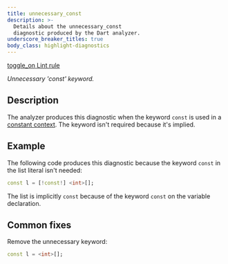```yaml
---
title: unnecessary_const
description: >-
  Details about the unnecessary_const
  diagnostic produced by the Dart analyzer.
underscore_breaker_titles: true
body_class: highlight-diagnostics
---
```


<div class="tags">
  <a class="tag-label"
      href="/tools/linter-rules/unnecessary_const"
      title="Learn about the lint rule that enables this diagnostic."
      aria-label="Learn about the lint rule that enables this diagnostic."
      target="_blank">
    <span class="material-symbols" aria-hidden="true">toggle_on</span>
    <span>Lint rule</span>
  </a>
</div>

_Unnecessary 'const' keyword._

## Description

The analyzer produces this diagnostic when the keyword `const` is used in
a [constant context][]. The keyword isn't required because it's implied.

## Example

The following code produces this diagnostic because the keyword `const` in
the list literal isn't needed:

```dart
const l = [!const!] <int>[];
```

The list is implicitly `const` because of the keyword `const` on the
variable declaration.

## Common fixes

Remove the unnecessary keyword:

```dart
const l = <int>[];
```

[constant context]: /resources/glossary#constant-context
